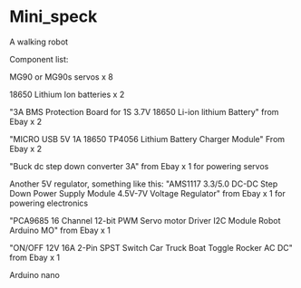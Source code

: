 # Mini_speck
A walking robot

Component list:

  MG90 or MG90s servos x 8
  
  18650 Lithium Ion batteries x 2
  
  "3A BMS Protection Board for 1S 3.7V 18650 Li-ion lithium Battery" from Ebay x 2
  
  "MICRO USB 5V 1A 18650 TP4056 Lithium Battery Charger Module" From Ebay x 2
  
  "Buck dc step down converter 3A" from Ebay x 1 for powering servos
  
  Another 5V regulator, something like this: "AMS1117 3.3/5.0 DC-DC Step Down Power Supply Module 4.5V-7V Voltage Regulator" from Ebay x 1 for powering electronics
  
  "PCA9685 16 Channel 12-bit PWM Servo motor Driver I2C Module Robot Arduino MO" from Ebay x 1
  
  "ON/OFF 12V 16A 2-Pin SPST Switch Car Truck Boat Toggle Rocker AC DC" from Ebay x 1
  
  Arduino nano
 
  
  
  
